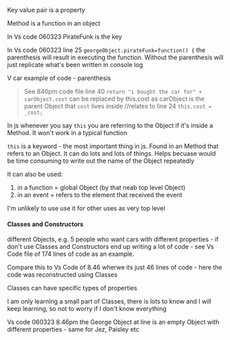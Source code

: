 


Key value pair is a property   

Method is a function in an object   

In Vs code 060323 PirateFunk is the key   

In Vs code 060323 line 25 `georgeObject.pirateFunk=function() {` the parenthesis will result in executing the function.  Without the parenthesis will just replicate what's been written in console log

V car example of code - parenthesis

> See 840pm code file
line 40 `return "i bought the car for" + carObject.cost` can be replaced by this.cost as carObject is the parent Object that `cost` lives inside  //relates to line 24 `this.cost = _cost;`   

In js whenever you say `this` you are referring to the Object if it's inside a Method. It won't work in a typical function   

`this` is a keyword - the most important thing in js.  Found in an Method that refers to an Object.   It can do lots and lots of things.  Helps becuase would be time consuming to write out the name of the Object repeatedly   

It can also be used:    
1. in a function = global Object (by that neab top level Object)
2. in an event = refers to the element that received the event

I'm unlikely to use use it for other uses as very top level

#### Classes and Constructors   

different Objects, e.g. 5 people who want cars with different properties - if don't use Classes and Constructors end up writing a lot of code - see Vs Code file of 174 lines of code as an example.   

Compare this to Vs Code of 8.46 wherwe its just 46 lines of code  - here the code was reconstructed using Classes   

Classes can have specific types of properties   

I am only learning a small part of Classes, there is lots to know and I will keep learning, so not to worry if I don't know everything   

Vs code 060323 8.46pm the George Object at line 
is an empty Object with different properties - same for Jez, Paisley etc 


